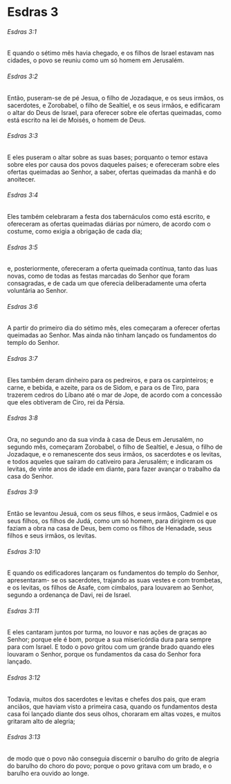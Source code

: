 # Esdras 3

###### Esdras 3:1

E quando o sétimo mês havia chegado, e os filhos de Israel estavam nas cidades, o povo se reuniu como um só homem em Jerusalém.

###### Esdras 3:2

Então, puseram-se de pé Jesua, o filho de Jozadaque, e os seus irmãos, os sacerdotes, e Zorobabel, o filho de Sealtiel, e os seus irmãos, e edificaram o altar do Deus de Israel, para oferecer sobre ele ofertas queimadas, como está escrito na lei de Moisés, o homem de Deus.

###### Esdras 3:3

E eles puseram o altar sobre as suas bases; porquanto o temor estava sobre eles por causa dos povos daqueles países; e ofereceram sobre eles ofertas queimadas ao Senhor, a saber, ofertas queimadas da manhã e do anoitecer.

###### Esdras 3:4

Eles também celebraram a festa dos tabernáculos como está escrito, e ofereceram as ofertas queimadas diárias por número, de acordo com o costume, como exigia a obrigação de cada dia;

###### Esdras 3:5

e, posteriormente, ofereceram a oferta queimada contínua, tanto das luas novas, como de todas as festas marcadas do Senhor que foram consagradas, e de cada um que oferecia deliberadamente uma oferta voluntária ao Senhor.

###### Esdras 3:6

A partir do primeiro dia do sétimo mês, eles começaram a oferecer ofertas queimadas ao Senhor. Mas ainda não tinham lançado os fundamentos do templo do Senhor.

###### Esdras 3:7

Eles também deram dinheiro para os pedreiros, e para os carpinteiros; e carne, e bebida, e azeite, para os de Sidom, e para os de Tiro, para trazerem cedros do Líbano até o mar de Jope, de acordo com a concessão que eles obtiveram de Ciro, rei da Pérsia.

###### Esdras 3:8

Ora, no segundo ano da sua vinda à casa de Deus em Jerusalém, no segundo mês, começaram Zorobabel, o filho de Sealtiel, e Jesua, o filho de Jozadaque, e o remanescente dos seus irmãos, os sacerdotes e os levitas, e todos aqueles que saíram do cativeiro para Jerusalém; e indicaram os levitas, de vinte anos de idade em diante, para fazer avançar o trabalho da casa do Senhor.

###### Esdras 3:9

Então se levantou Jesuá, com os seus filhos, e seus irmãos, Cadmiel e os seus filhos, os filhos de Judá, como um só homem, para dirigirem os que faziam a obra na casa de Deus, bem como os filhos de Henadade, seus filhos e seus irmãos, os levitas.

###### Esdras 3:10

E quando os edificadores lançaram os fundamentos do templo do Senhor, apresentaram- se os sacerdotes, trajando as suas vestes e com trombetas, e os levitas, os filhos de Asafe, com címbalos, para louvarem ao Senhor, segundo a ordenança de Davi, rei de Israel.

###### Esdras 3:11

E eles cantaram juntos por turma, no louvor e nas ações de graças ao Senhor; porque ele é bom, porque a sua misericórdia dura para sempre para com Israel. E todo o povo gritou com um grande brado quando eles louvaram o Senhor, porque os fundamentos da casa do Senhor fora lançado.

###### Esdras 3:12

Todavia, muitos dos sacerdotes e levitas e chefes dos pais, que eram anciãos, que haviam visto a primeira casa, quando os fundamentos desta casa foi lançado diante dos seus olhos, choraram em altas vozes, e muitos gritaram alto de alegria;

###### Esdras 3:13

de modo que o povo não conseguia discernir o barulho do grito de alegria do barulho do choro do povo; porque o povo gritava com um brado, e o barulho era ouvido ao longe.

